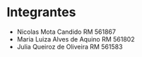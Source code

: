 # Integrantes
- Nicolas Mota Candido RM 561867
- Maria Luiza Alves de Aquino RM 561802
- Julia Queiroz de Oliveira RM 561583


